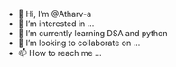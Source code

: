 - 👋 Hi, I’m @Atharv-a
- 👀 I’m interested in ...
- 🌱 I’m currently learning DSA and python
- 💞️ I’m looking to collaborate on ...
- 📫 How to reach me ...

<!---
Atharv-a/Atharv-a is a ✨ special ✨ repository because its `README.md` (this file) appears on your GitHub profile.
You can click the Preview link to take a look at your changes.
--->
